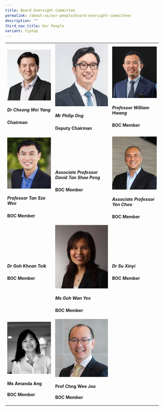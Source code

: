 ```yaml
---
title: Board Oversight Committee
permalink: /about-us/our-people/board-oversight-committee/
description: ""
third_nav_title: Our People
variant: tiptap
---
```

<table><tbody><tr><td rowspan="1" colspan="1"><div class="isomer-image-wrapper"><img style="width: 100%" height="auto" width="100%" alt="" src="/images/Biography/Board Oversight Committee/dr cheong wei yang.jpg"></div><h5>Dr Cheong Wei Yang</h5><p><strong>Chairman</strong></p></td><td rowspan="1" colspan="1"><a class="isomer-image-wrapper" href="/biography/board-oversight-committee/mr-philip-ong/"><img style="width: 100%" height="auto" width="100%" alt="" src="/images/Biography/Board Oversight Committee/DS_Philip_Ong_Profile_Pic_realigned_v3.jpg"></a><h5>Mr Philip Ong</h5><p><strong>Deputy Chairman</strong></p></td><td rowspan="1" colspan="1"><a class="isomer-image-wrapper" href="/biography/board-oversight-committee/professor-william-hwang/"><img style="width: 100%" height="auto" width="100%" alt="" src="/images/Biography/Board Oversight Committee/Profile_Picture___Prof_William_Hwang_v5.jpg"></a><h5>Professor William Hwang</h5><p><strong>BOC Member</strong></p></td></tr><tr><td rowspan="1" colspan="1"><a class="isomer-image-wrapper" href="/biography/board-oversight-committee/professor-tan-sze-wee/"><img style="width: 100%" height="auto" width="100%" alt="" src="/images/Biography/Board Oversight Committee/professor tan sze wee.jpg"></a><h5>Professor Tan Sze Wee</h5><p><strong>BOC Member</strong></p></td><td rowspan="1" colspan="1"><h5>Associate Professor David Tan Shao Peng</h5><p><strong>BOC Member</strong></p></td><td rowspan="1" colspan="1"><div class="isomer-image-wrapper"><img style="width: 100%" height="auto" width="100%" alt="" src="/images/Biography/Board Oversight Committee/Profile_Pic_AProf_Yen_Choo_v2.jpg"></div><h5>Associate Professor Yen Choo</h5><p><strong>BOC Member</strong></p></td></tr><tr><td rowspan="1" colspan="1"><h5>Dr Goh Khean Teik</h5><p><strong>BOC Member</strong></p></td><td rowspan="1" colspan="1"><div class="isomer-image-wrapper"><img style="width: 100%" height="auto" width="100%" alt="" src="/images/Biography/Board Oversight Committee/ms goh wan yee.jpg"></div><h5>Ms Goh Wan Yee</h5><p><strong>BOC Member</strong></p></td><td rowspan="1" colspan="1"><h5>Dr Su Xinyi</h5><p><strong>BOC Member</strong></p></td></tr><tr><td rowspan="1" colspan="1"><div class="isomer-image-wrapper"><img style="width: 100%" height="auto" width="100%" alt="" src="/images/Biography/Board Oversight Committee/Amanda_photo_v2.jpg"></div><h4>Ms Amanda Ang</h4><p><strong>BOC Member</strong></p></td><td rowspan="1" colspan="1"><div class="isomer-image-wrapper"><img style="width: 100%" height="auto" width="100%" alt="" src="/images/Biography/Board Oversight Committee/Photo_CWJ_resized.png"></div><h4>Prof Chng Wee Joo</h4><p><strong>BOC Member</strong></p></td><td rowspan="1" colspan="1"><p></p></td></tr></tbody></table><p></p>